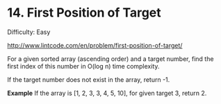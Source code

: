 # 14. First Position of Target

Difficulty: Easy

http://www.lintcode.com/en/problem/first-position-of-target/

For a given sorted array (ascending order) and a target number, find the first index of this number in O(log n) time complexity.

If the target number does not exist in the array, return -1.

**Example**
If the array is [1, 2, 3, 3, 4, 5, 10], for given target 3, return 2.